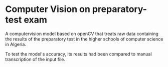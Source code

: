# Computer Vision on preparatory-test exam

A computervision model based on openCV that treats raw data containing the results of the preparatory test in the higher schools of computer science in Algeria.

To test the model's accuracy, its results had been compared to manual transcription of the input file.


